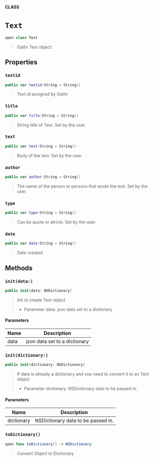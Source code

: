 **CLASS**

# `Text`

```swift
open class Text
```

> Gathr Text object

## Properties
### `textid`

```swift
public var textid:String = String()
```

> Text id assigned by Gathr

### `title`

```swift
public var title:String = String()
```

> String title of Text. Set by the user.

### `text`

```swift
public var text:String = String()
```

> Body of the text. Set by the user.

### `author`

```swift
public var author:String = String()
```

> The name of the person or persons that wrote the test. Set by the user.

### `type`

```swift
public var type:String = String()
```

> Can be quote or atricle. Set by the user.

### `date`

```swift
public var date:String = String()
```

> Date created

## Methods
### `init(data:)`

```swift
public init(data: NSDictionary)
```

> Init to create Text object
>  - Parameter data: json data set to a dictionary

#### Parameters

| Name | Description |
| ---- | ----------- |
| data | json data set to a dictionary |

### `init(dictionary:)`

```swift
public init(dictionary: NSDictionary)
```

> If data is already a dictionary and you need to convert it to an Text object
> - Parameter dictionary: NSDictionary data to be passed in.

#### Parameters

| Name | Description |
| ---- | ----------- |
| dictionary | NSDictionary data to be passed in. |

### `toDictionary()`

```swift
open func toDictionary() -> NSDictionary
```

> Convert Object to Dictionary
